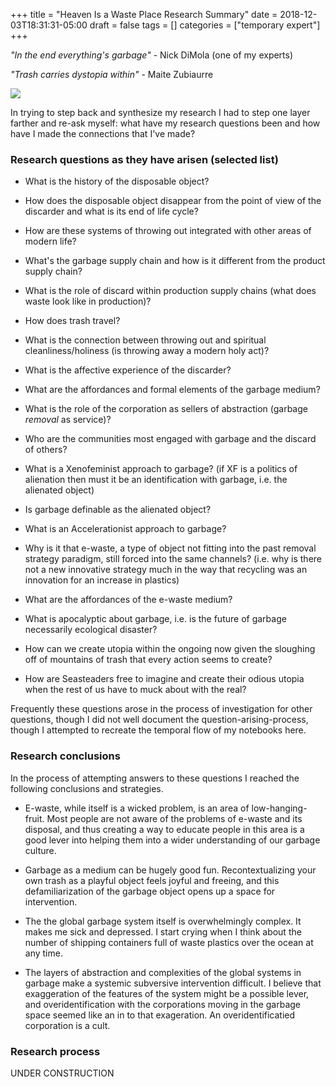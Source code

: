 +++
title = "Heaven Is a Waste Place Research Summary"
date = 2018-12-03T18:31:31-05:00
draft = false
tags = []
categories = ["temporary expert"]
+++

_"In the end everything's garbage"_ - Nick DiMola (one of my experts)  

_"Trash carries dystopia within"_ - Maite Zubiaurre

![](/images/TempExp/trash/Logo2_text.svg)

In trying to step back and synthesize my research I had to step one layer farther and re-ask myself: what have my research questions been and how have I made the connections that I've made?

### Research questions as they have arisen (selected list)

* What is the history of the disposable object?

* How does the disposable object disappear from the point of view of the discarder and what is its end of life cycle?

* How are these systems of throwing out integrated with other areas of modern life?

* What's the garbage supply chain and how is it different from the product supply chain?

* What is the role of discard within production supply chains (what does waste look like in production)?

* How does trash travel?

* What is the connection between throwing out and spiritual cleanliness/holiness (is throwing away a modern holy act)?

* What is the affective experience of the discarder?

* What are the affordances and formal elements of the garbage medium?

* What is the role of the corporation as sellers of abstraction (garbage _removal_ as service)?

* Who are the communities most engaged with garbage and the discard of others?

*  What is a Xenofeminist approach to garbage? (if XF is a politics of alienation then must it be an identification with garbage, i.e. the alienated object)

* Is garbage definable as the alienated object?

* What is an Accelerationist approach to garbage?

* Why is it that e-waste, a type of object not fitting into the past removal strategy paradigm, still forced into the same channels? (i.e. why is there not a new innovative strategy much in the way that recycling was an innovation for an increase in plastics)

* What are the affordances of the e-waste medium?

* What is apocalyptic about garbage, i.e. is the future of garbage necessarily ecological disaster?

* How can we create utopia within the ongoing now given the sloughing off of mountains of trash that every action seems to create?

* How are Seasteaders free to imagine and create their odious utopia when the rest of us have to muck about with the real?

Frequently these questions arose in the process of investigation for other questions, though I did not well document the question-arising-process, though I attempted to recreate the temporal flow of my notebooks here.

### Research conclusions
In the process of attempting answers to these questions I reached the following conclusions and strategies.

* E-waste, while itself is a wicked problem, is an area of low-hanging-fruit. Most people are not aware of the problems of e-waste and its disposal, and thus creating a way to educate people in this area is a good lever into helping them into a wider understanding of our garbage culture.

* Garbage as a medium can be hugely good fun. Recontextualizing your own trash as a playful object feels joyful and freeing, and this defamiliarization of the garbage object opens up a space for intervention.

* The the global garbage system itself is overwhelmingly complex. It makes me sick and depressed. I start crying when I think about the number of shipping containers full of waste plastics over the ocean at any time.

* The layers of abstraction and complexities of the global systems in garbage make a systemic subversive intervention difficult. I believe that exaggeration of the features of the system might be a possible lever, and overidentification with the corporations moving in the garbage space seemed like an in to that exageration. An overidentificatied corporation is a cult. 

### Research process
UNDER CONSTRUCTION
